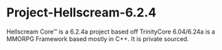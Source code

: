 # Project-Hellscream-6.2.4
Hellscream Core™ is a 6.2.4a project based off TrinityCore 6.04/6.24a is a MMORPG Framework based mostly in C++. It is private sourced.
